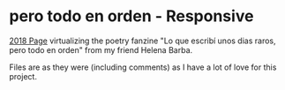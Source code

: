 # pero todo en orden - Responsive
[2018 Page](https://marccarranza.github.io/perotodoenorden/) virtualizing the poetry fanzine "Lo que escribí unos dias raros, pero todo en orden" from my friend Helena Barba.

Files are as they were (including comments) as I have a lot of love for this project.
